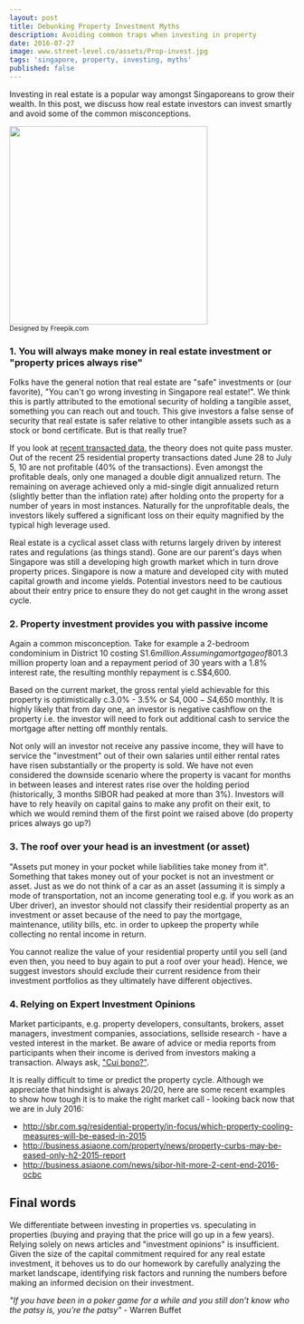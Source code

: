 ```yaml
---
layout: post
title: Debunking Property Investment Myths
description: Avoiding common traps when investing in property
date: 2016-07-27
image: www.street-level.co/assets/Prop-invest.jpg
tags: 'singapore, property, investing, myths'
published: false
---
```

Investing in real estate is a popular way amongst Singaporeans to grow their wealth. In this post, we discuss how real estate investors can invest smartly and avoid some of the common misconceptions.

<img src="http://www.street-level.co/assets/Prop-invest.jpg" width="350px"><br>
<sup>Designed by Freepik.com</sup><br>

### 1. You will always make money in real estate investment or "property prices always rise"
Folks have the general notion that real estate are "safe" investments or (our favorite), "You can't go wrong investing in Singapore real estate!". We think this is partly attributed to the emotional security of holding a tangible asset, something you can reach out and touch. This give investors a false sense of security that real estate is safer relative to other intangible assets such as a stock or bond certificate. But is that really true? 

If you look at [recent transacted data](http://www.theedgeproperty.com.sg/content/huge-losses-despite-nine-year-holding-period), the theory does not quite pass muster. Out of the recent 25 residential property transactions dated June 28 to July 5, 10 are not profitable (40% of the transactions). Even amongst the profitable deals, only one managed a double digit annualized return. The remaining on average achieved only a mid-single digit annualized return (slightly better than the inflation rate) after holding onto the property for a number of years in most instances. Naturally for the unprofitable deals, the investors likely suffered a significant loss on their equity magnified by the typical high leverage used.

Real estate is a cyclical asset class with returns largely driven by interest rates and regulations (as things stand). Gone are our parent's days when Singapore was still a developing high growth market which in turn drove property prices. Singapore is now a mature and developed city with muted capital growth and income yields. Potential investors need to be cautious about their entry price to ensure they do not get caught in the wrong asset cycle.

### 2. Property investment provides you with passive income 
Again a common misconception. Take for example a 2-bedroom condominium in District 10 costing S$1.6 million. Assuming a mortgage of 80%, i.e. a c.S$1.3 million property loan and a repayment period of 30 years with a 1.8% interest rate, the resulting monthly repayment is c.S$4,600.

Based on the current market, the gross rental yield achievable for this property is optimistically c.3.0% - 3.5% or S$4,000 - S$4,650 monthly. It is highly likely that from day one, an investor is negative cashflow on the property i.e. the investor will need to fork out additional cash to service the mortgage after netting off monthly rentals.

Not only will an investor not receive any passive income, they will have to service the "investment" out of their own salaries until either rental rates have risen substantially or the property is sold. We have not even considered the downside scenario where the property is vacant for months in between leases and interest rates rise over the holding period (historically, 3 months SIBOR  had peaked at more than 3%). Investors will have to rely heavily on capital gains to make any profit on their exit, to which we would remind them of the first point we raised above (do property prices always go up?)
 
### 3. The roof over your head is an investment (or asset)
"Assets put money in your pocket while liabilities take money from it". Something that takes money out of your pocket is not an investment or asset. Just as we do not think of a car as an asset (assuming it is simply a mode of transportation, not an income generating tool e.g. if you work as an Uber driver), an investor should not classify their residential property as an investment or asset because of the need to pay the mortgage, maintenance, utility bills, etc. in order to upkeep the property while collecting no rental income in return.

You cannot realize the value of your residential property until you sell (and even then, you need to buy again to put a roof over your head). Hence, we suggest investors should exclude their current residence from their investment portfolios as they ultimately have different objectives. 

### 4. Relying on Expert Investment Opinions
Market participants, e.g. property developers, consultants, brokers, asset managers, investment companies, associations, sellside research - have a vested interest in the market. Be aware of advice or media reports from participants when their income is derived from investors making a transaction. Always ask, ["Cui bono?"](https://en.wikipedia.org/wiki/Cui_bono).

It is really difficult to time or predict the property cycle. Although we appreciate that hindsight is always 20/20, here are some recent examples to show how tough it is to make the right market call - looking back now that we are in July 2016:
- http://sbr.com.sg/residential-property/in-focus/which-property-cooling-measures-will-be-eased-in-2015
- http://business.asiaone.com/property/news/property-curbs-may-be-eased-only-h2-2015-report
- http://business.asiaone.com/news/sibor-hit-more-2-cent-end-2016-ocbc

## Final words
We differentiate between investing in properties vs. speculating in properties (buying and praying that the price will go up in a few years). Relying solely on news articles and "investment opinions" is insufficient. Given the size of the capital commitment required for any real estate investment, it behoves us to do our homework by carefully analyzing the market landscape, identifying risk factors and running the numbers before making an informed decision on their investment.

*"If you have been in a poker game for a while and you still don’t know who the patsy is, you’re the patsy"* - Warren Buffet
